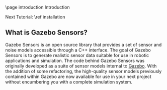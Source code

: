 \page introduction Introduction

Next Tutorial: \ref installation

## What is Gazebo Sensors?

Gazebo Sensors is an open source library that provides a set of sensor and
noise models accessible through a C++ interface. The goal of Gazebo
Sensors is to generate realistic sensor data suitable for use in robotic
applications and simulation. The code behind Gazebo Sensors was originally
developed as a suite of sensor models internal to
[Gazebo](http://gazebosim.org). With the addition of some refactoring, the
high-quality sensor models previously contained within Gazebo are now
available for use in your next project without encumbering you with
a complete simulation system.
